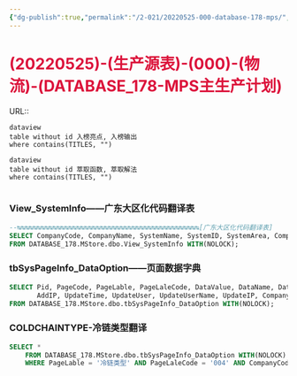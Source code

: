 ```yaml
---
{"dg-publish":true,"permalink":"/2-021/20220525-000-database-178-mps/","dgHomeLink":true,"dgPassFrontmatter":false}
---
```



# <font color=#DC143C>(20220525)-(生产源表)-(000)-(物流)-(DATABASE_178-MPS主生产计划)</font>
URL:: 

```
dataview
table without id 入榜亮点, 入榜输出
where contains(TITLES, "")
```

```
dataview
table without id 萃取函数, 萃取解法
where contains(TITLES, "")
```

```toc
```

### View_SystemInfo——广东大区化代码翻译表
```SQL
--↹↹↹↹↹↹↹↹↹↹↹↹↹↹↹↹↹↹↹↹↹↹↹↹↹↹↹↹↹↹↹↹↹↹↹↹↹↹↹↹↹↹↹↹↹↹[广东大区化代码翻译表]
SELECT CompanyCode, CompanyName, SystemName, SystemID, SystemArea, CompanyLevel, SortNO, SortNO_Area, DataStatus
FROM DATABASE_178.MStore.dbo.View_SystemInfo WITH(NOLOCK);
```

### tbSysPageInfo_DataOption——页面数据字典
```SQL
SELECT Pid, PageCode, PageLable, PageLaleCode, DataValue, DataName, DataType, SortNO, DataStatus, AddTime, AddUser, AddUserName,
       AddIP, UpdateTime, UpdateUser, UpdateUserName, UpdateIP, CompanyCode
FROM DATABASE_178.MStore.dbo.tbSysPageInfo_DataOption WITH(NOLOCK);
```

### COLDCHAINTYPE-冷链类型翻译
```SQL
SELECT *
    FROM DATABASE_178.MStore.dbo.tbSysPageInfo_DataOption WITH(NOLOCK)
    WHERE PageLable = '冷链类型' AND PageLaleCode = '004' AND CompanyCode = 'GD' AND DataStatus = 1
```















